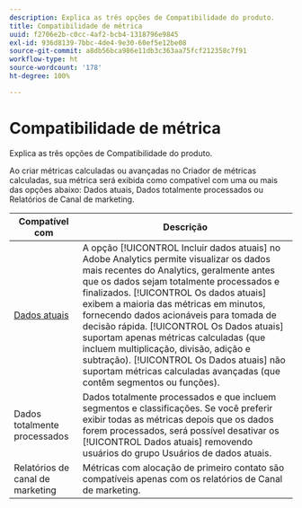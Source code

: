 ```yaml
---
description: Explica as três opções de Compatibilidade do produto.
title: Compatibilidade de métrica
uuid: f2706e2b-c0cc-4af2-bcb4-1318796e9845
exl-id: 936d8139-7bbc-4de4-9e30-60ef5e12be08
source-git-commit: a8db56bca986e11db3c363aa75fcf212358c7f91
workflow-type: ht
source-wordcount: '178'
ht-degree: 100%

---
```


# Compatibilidade de métrica

Explica as três opções de Compatibilidade do produto.

Ao criar métricas calculadas ou avançadas no Criador de métricas calculadas, sua métrica será exibida como compatível com uma ou mais das opções abaixo: Dados atuais, Dados totalmente processados ou Relatórios de Canal de marketing.

| Compatível com | Descrição |
| --- | --- |
| [Dados atuais](https://experienceleague.adobe.com/docs/analytics/analyze/reports-analytics/current-data.html?lang=pt-BR) | A opção [!UICONTROL Incluir dados atuais] no Adobe Analytics permite visualizar os dados mais recentes do Analytics, geralmente antes que os dados sejam totalmente processados e finalizados. [!UICONTROL Os dados atuais] exibem a maioria das métricas em minutos, fornecendo dados acionáveis para tomada de decisão rápida. [!UICONTROL Os Dados atuais] suportam apenas métricas calculadas (que incluem multiplicação, divisão, adição e subtração). [!UICONTROL Os Dados atuais] não suportam métricas calculadas avançadas (que contêm segmentos ou funções). |
| Dados totalmente processados | Dados totalmente processados e que incluem segmentos e classificações. Se você preferir exibir todas as métricas depois que os dados forem processados, será possível desativar os [!UICONTROL Dados atuais] removendo usuários do grupo Usuários de dados atuais. |
| Relatórios de canal de marketing | Métricas com alocação de primeiro contato são compatíveis apenas com os relatórios de Canal de marketing. |